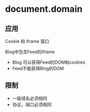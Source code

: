 # document.domain

## 应用
 Cookie 和 iframe 窗口
 
 Blog中包含Feed的iframe
- Blog 可以获得Feed的DOM和cookies
- Feed不能获得Blog的DOM

## 限制
- 一级域名必须相同
- 协议，端口必须相同